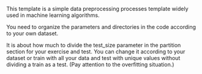 This template is a simple data preprocessing processes template widely used in machine learning algorithms.

You need to organize the parameters and directories in the code according to your own dataset.

It is about how much to divide the test_size parameter in the partition section for your exercise and test. You can change it according to your dataset or train with all your data and test with unique values without dividing a train as a test. (Pay attention to the overfitting situation.)
